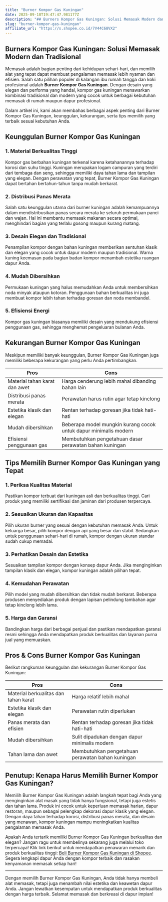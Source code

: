 ```yaml
---
title: "Burner Kompor Gas Kuningan"
date: 2025-09-18T19:47:47.981177Z
description: "## Burners Kompor Gas Kuningan: Solusi Memasak Modern dan Tradisional..."
slug: "burner-kompor-gas-kuningan"
affiliate_url: "https://s.shopee.co.id/7V44C68VX2"
---
```

## Burners Kompor Gas Kuningan: Solusi Memasak Modern dan Tradisional

Memasak adalah bagian penting dari kehidupan sehari-hari, dan memilih alat yang tepat dapat membuat pengalaman memasak lebih nyaman dan efisien. Salah satu pilihan populer di kalangan ibu rumah tangga dan koki profesional adalah **Burner Kompor Gas Kuningan**. Dengan desain yang elegan dan performa yang handal, kompor gas kuningan menawarkan kombinasi tradisional dan modern yang cocok untuk berbagai kebutuhan memasak di rumah maupun dapur profesional.

Dalam artikel ini, kami akan membahas berbagai aspek penting dari Burner Kompor Gas Kuningan, keunggulan, kekurangan, serta tips memilih yang terbaik sesuai kebutuhan Anda.

## Keunggulan Burner Kompor Gas Kuningan

### 1. Material Berkualitas Tinggi 

Kompor gas berbahan kuningan terkenal karena ketahanannya terhadap korosi dan suhu tinggi. Kuningan merupakan logam campuran yang terdiri dari tembaga dan seng, sehingga memiliki daya tahan lama dan tampilan yang elegan. Dengan perawatan yang tepat, Burner Kompor Gas Kuningan dapat bertahan bertahun-tahun tanpa mudah berkarat.

### 2. Distribusi Panas Merata

Salah satu keunggulan utama dari burner kuningan adalah kemampuannya dalam mendistribusikan panas secara merata ke seluruh permukaan panci dan wajan. Hal ini membantu memasak makanan secara optimal, menghindari bagian yang terlalu gosong maupun kurang matang.

### 3. Desain Elegan dan Tradisional

Penampilan kompor dengan bahan kuningan memberikan sentuhan klasik dan elegan yang cocok untuk dapur modern maupun tradisional. Warna kuning keemasan pada bagian badan kompor menambah estetika ruangan dapur Anda.

### 4. Mudah Dibersihkan

Permukaan kuningan yang halus memudahkan Anda untuk membersihkan noda minyak ataupun kotoran. Penggunaan bahan berkualitas ini juga membuat kompor lebih tahan terhadap goresan dan noda membandel.

### 5. Efisiensi Energi

Kompor gas kuningan biasanya memiliki desain yang mendukung efisiensi penggunaan gas, sehingga menghemat pengeluaran bulanan Anda.

## Kekurangan Burner Kompor Gas Kuningan

Meskipun memiliki banyak keunggulan, Burner Kompor Gas Kuningan juga memiliki beberapa kekurangan yang perlu Anda pertimbangkan.

| Pros | Cons |
|---|---|
| Material tahan karat dan awet | Harga cenderung lebih mahal dibanding bahan lain |
| Distribusi panas merata | Perawatan harus rutin agar tetap kinclong |
| Estetika klasik dan elegan | Rentan terhadap goresan jika tidak hati-hati |
| Mudah dibersihkan | Beberapa model mungkin kurang cocok untuk dapur minimalis modern |
| Efisiensi penggunaan gas | Membutuhkan pengetahuan dasar perawatan bahan kuningan |

## Tips Memilih Burner Kompor Gas Kuningan yang Tepat

### 1. Periksa Kualitas Material

Pastikan kompor terbuat dari kuningan asli dan berkualitas tinggi. Cari produk yang memiliki sertifikasi dan jaminan dari produsen terpercaya.

### 2. Sesuaikan Ukuran dan Kapasitas

Pilih ukuran burner yang sesuai dengan kebutuhan memasak Anda. Untuk keluarga besar, pilih kompor dengan api yang besar dan stabil. Sedangkan untuk penggunaan sehari-hari di rumah, kompor dengan ukuran standar sudah cukup memadai.

### 3. Perhatikan Desain dan Estetika

Sesuaikan tampilan kompor dengan konsep dapur Anda. Jika menginginkan tampilan klasik dan elegan, kompor kuningan adalah pilihan tepat.

### 4. Kemudahan Perawatan

Pilih model yang mudah dibersihkan dan tidak mudah berkarat. Beberapa produsen menyediakan produk dengan lapisan pelindung tambahan agar tetap kinclong lebih lama.

### 5. Harga dan Garansi

Bandingkan harga dari berbagai penjual dan pastikan mendapatkan garansi resmi sehingga Anda mendapatkan produk berkualitas dan layanan purna jual yang memuaskan.

## Pros & Cons Burner Kompor Gas Kuningan

Berikut rangkuman keunggulan dan kekurangan Burner Kompor Gas Kuningan:

| **Pros** | **Cons** |
|--------------------------------|------------------------------|
| Material berkualitas dan tahan karat | Harga relatif lebih mahal |
| Estetika klasik dan elegan | Perawatan rutin diperlukan |
| Panas merata dan efisien | Rentan terhadap goresan jika tidak hati-hati |
| Mudah dibersihkan | Sulit dipadukan dengan dapur minimalis modern |
| Tahan lama dan awet | Membutuhkan pengetahuan perawatan bahan kuningan |

## Penutup: Kenapa Harus Memilih Burner Kompor Gas Kuningan?

Memilih Burner Kompor Gas Kuningan adalah langkah tepat bagi Anda yang menginginkan alat masak yang tidak hanya fungsional, tetapi juga estetis dan tahan lama. Produk ini cocok untuk keperluan memasak harian, dapur restoran, maupun sebagai pelengkap dekorasi dapur klasik yang elegan. Dengan daya tahan terhadap korosi, distribusi panas merata, dan desain yang menawan, kompor kuningan mampu meningkatkan kualitas pengalaman memasak Anda.

Apakah Anda tertarik memiliki Burner Kompor Gas Kuningan berkualitas dan elegan? Jangan ragu untuk membelinya sekarang juga melalui toko terpercaya! Klik link berikut untuk mendapatkan penawaran menarik dan produk berkualitas tinggi: [Beli Burner Kompor Gas Kuningan di Shopee](https://s.shopee.co.id/7V44C68VX2). Segera lengkapi dapur Anda dengan kompor terbaik dan rasakan kenyamanan memasak setiap hari!

---

Dengan memilih Burner Kompor Gas Kuningan, Anda tidak hanya membeli alat memasak, tetapi juga menambah nilai estetika dan keawetan dapur Anda. Jangan lewatkan kesempatan untuk mendapatkan produk berkualitas dengan harga terbaik. Selamat memasak dan berkreasi di dapur impian!